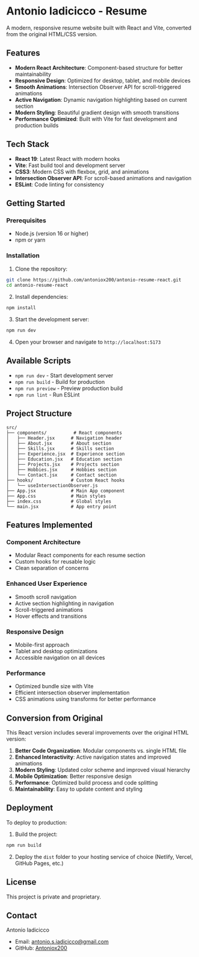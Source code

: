 # Antonio Iadicicco - Resume

A modern, responsive resume website built with React and Vite, converted from the original HTML/CSS version.

## Features

- **Modern React Architecture**: Component-based structure for better maintainability
- **Responsive Design**: Optimized for desktop, tablet, and mobile devices
- **Smooth Animations**: Intersection Observer API for scroll-triggered animations
- **Active Navigation**: Dynamic navigation highlighting based on current section
- **Modern Styling**: Beautiful gradient design with smooth transitions
- **Performance Optimized**: Built with Vite for fast development and production builds

## Tech Stack

- **React 19**: Latest React with modern hooks
- **Vite**: Fast build tool and development server
- **CSS3**: Modern CSS with flexbox, grid, and animations
- **Intersection Observer API**: For scroll-based animations and navigation
- **ESLint**: Code linting for consistency

## Getting Started

### Prerequisites
- Node.js (version 16 or higher)
- npm or yarn

### Installation

1. Clone the repository:
```bash
git clone https://github.com/antoniox200/antonio-resume-react.git
cd antonio-resume-react
```

2. Install dependencies:
```bash
npm install
```

3. Start the development server:
```bash
npm run dev
```

4. Open your browser and navigate to `http://localhost:5173`

## Available Scripts

- `npm run dev` - Start development server
- `npm run build` - Build for production
- `npm run preview` - Preview production build
- `npm run lint` - Run ESLint

## Project Structure

```
src/
├── components/          # React components
│   ├── Header.jsx      # Navigation header
│   ├── About.jsx       # About section
│   ├── Skills.jsx      # Skills section
│   ├── Experience.jsx  # Experience section
│   ├── Education.jsx   # Education section
│   ├── Projects.jsx    # Projects section
│   ├── Hobbies.jsx     # Hobbies section
│   └── Contact.jsx     # Contact section
├── hooks/              # Custom React hooks
│   └── useIntersectionObserver.js
├── App.jsx             # Main App component
├── App.css             # Main styles
├── index.css           # Global styles
└── main.jsx            # App entry point
```

## Features Implemented

### Component Architecture
- Modular React components for each resume section
- Custom hooks for reusable logic
- Clean separation of concerns

### Enhanced User Experience
- Smooth scroll navigation
- Active section highlighting in navigation
- Scroll-triggered animations
- Hover effects and transitions

### Responsive Design
- Mobile-first approach
- Tablet and desktop optimizations
- Accessible navigation on all devices

### Performance
- Optimized bundle size with Vite
- Efficient intersection observer implementation
- CSS animations using transforms for better performance

## Conversion from Original

This React version includes several improvements over the original HTML version:

1. **Better Code Organization**: Modular components vs. single HTML file
2. **Enhanced Interactivity**: Active navigation states and improved animations
3. **Modern Styling**: Updated color scheme and improved visual hierarchy
4. **Mobile Optimization**: Better responsive design
5. **Performance**: Optimized build process and code splitting
6. **Maintainability**: Easy to update content and styling

## Deployment

To deploy to production:

1. Build the project:
```bash
npm run build
```

2. Deploy the `dist` folder to your hosting service of choice (Netlify, Vercel, GitHub Pages, etc.)

## License

This project is private and proprietary.

## Contact

Antonio Iadicicco
- Email: antonio.s.iadicicco@gmail.com
- GitHub: [Antoniox200](https://github.com/Antoniox200)
